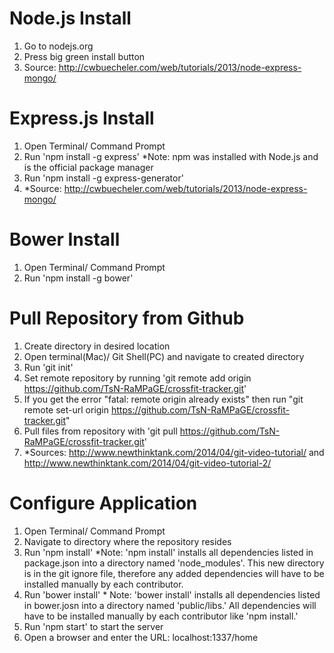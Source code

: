 Node.js Install
==============================================
1. Go to nodejs.org
2. Press big green install button
3. Source: http://cwbuecheler.com/web/tutorials/2013/node-express-mongo/

Express.js Install
==============================================
1. Open Terminal/ Command Prompt
2. Run 'npm install -g express' *Note: npm was installed with Node.js and is the official package manager
3. Run 'npm install -g express-generator'
4. *Source: http://cwbuecheler.com/web/tutorials/2013/node-express-mongo/

Bower Install
==============================================
1. Open Terminal/ Command Prompt
2. Run 'npm install -g bower'

Pull Repository from Github
==============================================
1. Create directory in desired location
2. Open terminal(Mac)/ Git Shell(PC) and navigate to created directory
3. Run 'git init'
4. Set remote repository by running 'git remote add origin https://github.com/TsN-RaMPaGE/crossfit-tracker.git'
5. If you get the error "fatal: remote origin already exists" then run "git remote set-url origin https://github.com/TsN-RaMPaGE/crossfit-tracker.git"
5. Pull files from repository with 'git pull https://github.com/TsN-RaMPaGE/crossfit-tracker.git'
6. *Sources: http://www.newthinktank.com/2014/04/git-video-tutorial/ and http://www.newthinktank.com/2014/04/git-video-tutorial-2/

Configure Application
==============================================
1. Open Terminal/ Command Prompt
2. Navigate to directory where the repository resides
3. Run 'npm install' *Note: 'npm install' installs all dependencies listed in package.json into a directory named 'node_modules'. This new directory is in the git ignore file, therefore any added dependencies will have to be installed manually by each contributor.
4. Run 'bower install' * Note: 'bower install' installs all dependencies listed in bower.josn into a directory named 'public/libs.' All dependencies will have to be installed manually by each contributor like 'npm install.'
5. Run 'npm start' to start the server
6. Open a browser and enter the URL: localhost:1337/home
